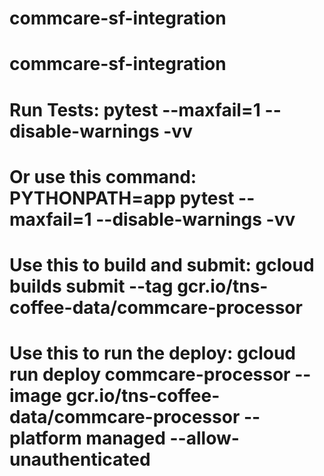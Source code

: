 # commcare-sf-integration
# commcare-sf-integration

# Run Tests: pytest --maxfail=1 --disable-warnings -vv
# Or use this command: PYTHONPATH=app pytest --maxfail=1 --disable-warnings -vv
# Use this to build and submit: gcloud builds submit --tag gcr.io/tns-coffee-data/commcare-processor
# Use this to run the deploy: gcloud run deploy commcare-processor --image gcr.io/tns-coffee-data/commcare-processor --platform managed --allow-unauthenticated


